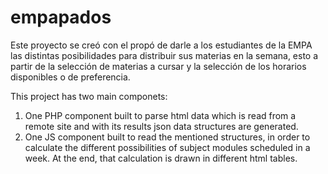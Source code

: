 
# empapados

Este proyecto se cre&oacute; con el prop&oacute; de darle a los estudiantes de la EMPA las distintas posibilidades para distribuir sus materias en la semana, esto a partir de la selecci&oacute;n de materias a cursar y la selecci&oacute;n de los horarios disponibles o de preferencia.

This project has two main componets:

1. One PHP component built to parse html data which is read from a remote site and with its results json data structures are generated.
2. One JS component built to read the mentioned structures, in order to calculate the different possibilities of subject modules scheduled in a week. At the end, that calculation is drawn in different html tables.

